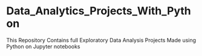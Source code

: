# Data_Analytics_Projects_With_Python
This Repository Contains full Exploratory Data Analysis Projects Made using Python on Jupyter notebooks
